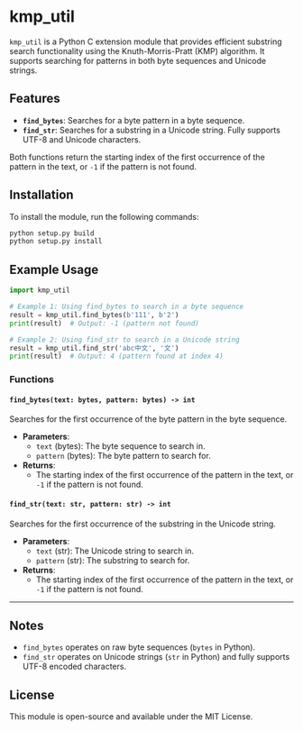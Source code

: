 # kmp_util

`kmp_util` is a Python C extension module that provides efficient substring search functionality using the Knuth-Morris-Pratt (KMP) algorithm. It supports searching for patterns in both byte sequences and Unicode strings.

## Features

- **`find_bytes`**: Searches for a byte pattern in a byte sequence.
- **`find_str`**: Searches for a substring in a Unicode string. Fully supports UTF-8 and Unicode characters.

Both functions return the starting index of the first occurrence of the pattern in the text, or `-1` if the pattern is not found.

## Installation

To install the module, run the following commands:

```bash
python setup.py build
python setup.py install
```

## Example Usage

```python
import kmp_util

# Example 1: Using find_bytes to search in a byte sequence
result = kmp_util.find_bytes(b'111', b'2')
print(result)  # Output: -1 (pattern not found)

# Example 2: Using find_str to search in a Unicode string
result = kmp_util.find_str('abc中文', '文')
print(result)  # Output: 4 (pattern found at index 4)
```

### Functions

#### `find_bytes(text: bytes, pattern: bytes) -> int`

Searches for the first occurrence of the byte pattern in the byte sequence.

- **Parameters**:
  - `text` (bytes): The byte sequence to search in.
  - `pattern` (bytes): The byte pattern to search for.
- **Returns**:
  - The starting index of the first occurrence of the pattern in the text, or `-1` if the pattern is not found.

#### `find_str(text: str, pattern: str) -> int`

Searches for the first occurrence of the substring in the Unicode string.

- **Parameters**:
  - `text` (str): The Unicode string to search in.
  - `pattern` (str): The substring to search for.
- **Returns**:
  - The starting index of the first occurrence of the pattern in the text, or `-1` if the pattern is not found.

---

## Notes

- `find_bytes` operates on raw byte sequences (`bytes` in Python).
- `find_str` operates on Unicode strings (`str` in Python) and fully supports UTF-8 encoded characters.

## License

This module is open-source and available under the MIT License.
